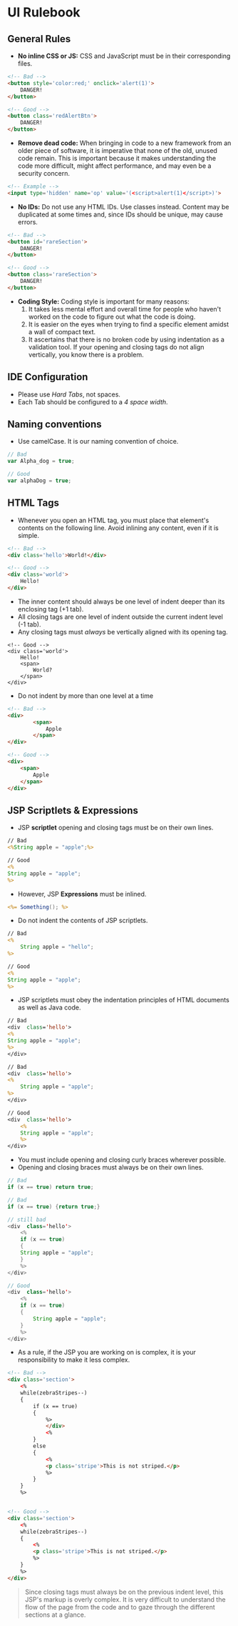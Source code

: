 UI Rulebook
================

General Rules
----------------

- **No inline CSS or JS:** CSS and JavaScript must be in their corresponding files.
``` html
<!-- Bad -->
<button style='color:red;' onclick='alert(1)'>
	DANGER!
</button>

<!-- Good -->
<button class='redAlertBtn'>
	DANGER!
</button>
```

- **Remove dead code:** When bringing in code to a new framework from an older piece of software, it is imperative that none of the old, unused code remain.  This is important because it makes understanding the code more difficult, might affect performance, and may even be a security concern.
``` html
<!-- Example -->
<input type='hidden' name='op' value='(<script>alert(1)</script>)'>
```

- **No IDs:** Do not use any HTML IDs.  Use classes instead.  Content may be duplicated at some times and, since IDs should be unique, may cause errors.
``` html
<!-- Bad -->
<button id='rareSection'>
	DANGER!
</button>

<!-- Good -->
<button class='rareSection'>
	DANGER!
</button>
```



- **Coding Style:**  Coding style is important for many reasons:
	1. It takes less mental effort and overall time for people who haven't worked on the code to figure out what the code is doing.
	2. It is easier on the eyes when trying to find a specific element amidst a wall of compact text.
	3. It ascertains that there is no broken code by using indentation as a validation tool.  If your opening and closing tags do not align vertically, you know there is a problem.



IDE Configuration
-----------------
- Please use *Hard Tabs*, not spaces.
- Each Tab should be configured to a *4 space width*.



Naming conventions
-----------------
- Use camelCase.  It is our naming convention of choice.
``` js
// Bad
var Alpha_dog = true;

// Good
var alphaDog = true;
```




HTML Tags
---------

- Whenever you open an HTML tag, you must place that element's contents on the following line.  Avoid inlining any content, even if it is simple.
``` html
<!-- Bad -->
<div class='hello'>World!</div>

<!-- Good -->
<div class='world'>
    Hello!
</div>
```

- The inner content should always be one level of indent deeper than its enclosing tag (+1 tab).
- All closing tags are one level of indent outside the current indent level (-1 tab).
- Any closing tags must *always* be vertically aligned with its opening tag. 
```
<!-- Good -->
<div class='world'>
    Hello!
    <span>
        World?
    </span>
</div>
```



- Do not indent by more than one level at a time
``` html
<!-- Bad -->
<div>
        <span>
            Apple
        </span>
</div>

<!-- Good -->
<div>
    <span>
        Apple
    </span>
</div>
```



JSP Scriptlets & Expressions
----------------------------

- JSP __scriptlet__ opening and closing tags must be on their own lines.
``` jsp
// Bad
<%String apple = "apple";%>

// Good
<%
String apple = "apple";
%>
```

- However, JSP __Expressions__ must be inlined.
``` jsp
<%= Something(); %>
```

- Do not indent the contents of JSP scriptlets.
``` jsp
// Bad
<%
    String apple = "hello";
%>

// Good
<%
String apple = "apple";
%>
```

- JSP scriptlets must obey the indentation principles of HTML documents as well as Java code.
``` jsp
// Bad
<div  class='hello'>
<%
String apple = "apple";
%>
</div>

// Bad
<div  class='hello'>
<%
	String apple = "apple";
%>
</div>

// Good
<div  class='hello'>
    <%
    String apple = "apple";
    %>
</div>
```


- You must include opening and closing curly braces wherever possible.
- Opening and closing braces must always be on their own lines.

``` java
// Bad
if (x == true) return true;

// Bad
if (x == true) {return true;}

// still bad
<div  class='hello'>
    <%
    if (x == true)
    {
    String apple = "apple";
    }
    %>
</div>

// Good
<div  class='hello'>
    <%
    if (x == true)
    {
        String apple = "apple";
    }
    %>
</div>
```



- As a rule, if the JSP you are working on is complex, it is your responsibility to make it less complex.
``` html
<!-- Bad -->
<div class='section'>
    <%
    while(zebraStripes--)
    {
    	if (x == true)
	    {
	        %>
	        </div>
	        <%
	    }
	   	else
	   	{
	    	<%
	    	<p class='stripe'>This is not striped.</p>
	    	%>
	    }
	}
	%>


<!-- Good -->
<div class='section'>
    <%
    while(zebraStripes--)
    {
    	<%
    	<p class='stripe'>This is not striped.</p>
    	%>
	}
	%>
</div>
```

> Since closing tags must always be on the previous indent level, this JSP's markup is overly complex.  It is very difficult to understand the flow of the page from the code and to gaze through the different sections at a glance.





